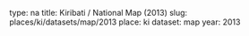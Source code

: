 type: na
title: Kiribati / National Map (2013)
slug: places/ki/datasets/map/2013
place: ki
dataset: map
year: 2013

